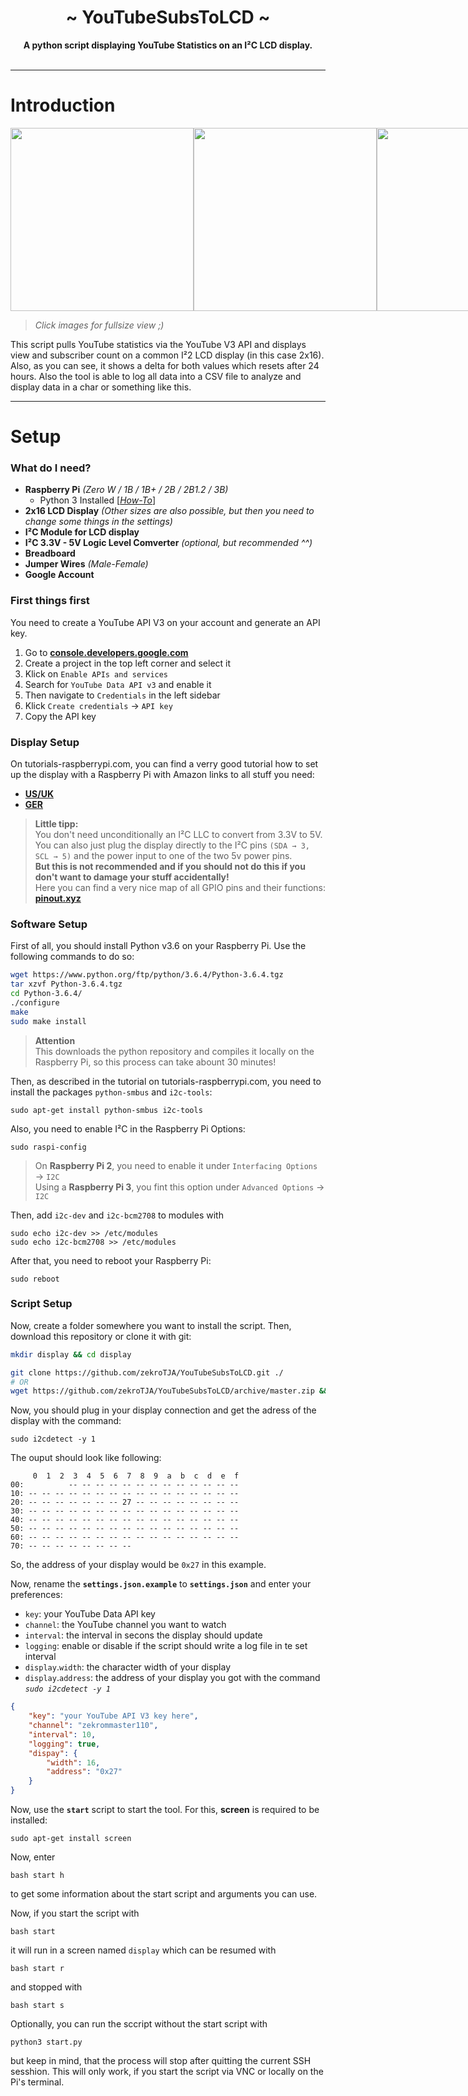 <div align="center">
    <h1>~ YouTubeSubsToLCD ~</h1>
    <strong>A python script displaying YouTube Statistics on an I²C LCD display.</strong><br><br>
</div>

---

# Introduction

<div style="display: flex;">
  <a target="_blank" href="https://zekro.de/files/IMG_20180212_230225.jpg"><img src="https://zekro.de/files/IMG_20180212_230225.jpg" width="293"/></a>
  <a target="_blank" href="https://zekro.de/files/IMG_20180212_230237.jpg"><img src="https://zekro.de/files/IMG_20180212_230237.jpg" width="293"/></a>
  <a target="_blank" href="https://zekro.de/files/IMG_20180212_230312.jpg"><img src="https://zekro.de/files/IMG_20180212_230312.jpg" width="293"/></a>
</div>

> *Click images for fullsize view ;)*

This script pulls YouTube statistics via the YouTube V3 API and displays view and subscriber count on a common I²2 LCD display (in this case 2x16).
Also, as you can see, it shows a delta for both values which resets after 24 hours. Also the tool is able to log all data into a CSV file to analyze and display data in a char or something like this.

---

# Setup

### What do I need?

- **Raspberry Pi** *(Zero W / 1B / 1B+ / 2B / 2B1.2 / 3B)*
    - Python 3 Installed [*[How-To](https://raspberrypi.stackexchange.com/questions/59381/how-do-i-update-my-rpi3-to-python-3-6#59391)*]
- **2x16 LCD Display** *(Other sizes are also possible, but then you need to change some things in the settings)*
- **I²C Module for LCD display**
- **I²C 3.3V - 5V Logic Level Comverter** *(optional, but recommended ^^)*
- **Breadboard**
- **Jumper Wires** *(Male-Female)*
- **Google Account**

### First things first

You need to create a YouTube API V3 on your account and generate an API key.

1. Go to **[console.developers.google.com](https://console.developers.google.com)**
2. Create a project in the top left corner and select it
3. Klick on `Enable APIs and services`
4. Search for `YouTube Data API v3` and enable it
5. Then navigate to `Credentials` in the left sidebar
6. Klick `Create credentials` → `API key`
7. Copy the API key

### Display Setup

On tutorials-raspberrypi.com, you can find a verry good tutorial how to set up the display with a Raspberry Pi with Amazon links to all stuff you need:
- **[US/UK](https://tutorials-raspberrypi.com/control-a-raspberry-pi-hd44780-lcd-display-via-i2c/)**
- **[GER](https://tutorials-raspberrypi.de/hd44780-lcd-display-per-i2c-mit-dem-raspberry-pi-ansteuern/)**

> **Little tipp:**  
> You don't need unconditionally an I²C LLC to convert from 3.3V to 5V. You can also just plug the display directly to the I²C pins `(SDA → 3, SCL → 5)` and the power input to one of the two 5v power pins.  
> **But this is not recommended and if you should not do this if you don't want to damage your stuff accidentally!**  
> Here you can find a very nice map of all GPIO pins and their functions: **[pinout.xyz](https://pinout.xyz/)**

### Software Setup

First of all, you should install Python v3.6 on your Raspberry Pi. Use the following commands to do so:
```bash
wget https://www.python.org/ftp/python/3.6.4/Python-3.6.4.tgz
tar xzvf Python-3.6.4.tgz
cd Python-3.6.4/
./configure
make
sudo make install
```
> **Attention**  
> This downloads the python repository and compiles it locally on the Raspberry Pi, so this process can take abount 30 minutes!

Then, as described in the tutorial on tutorials-raspberrypi.com, you need to install the packages `python-smbus` and `i2c-tools`:
```
sudo apt-get install python-smbus i2c-tools
```

Also, you need to enable I²C in the Raspberry Pi Options:
```
sudo raspi-config
```
> On **Raspberry Pi 2**, you need to enable it under `Interfacing Options` → `I2C`  
> Using a **Raspberry Pi 3**, you fint this option under `Advanced Options` → `I2C`

Then, add `i2c-dev` and `i2c-bcm2708` to modules with 
```
sudo echo i2c-dev >> /etc/modules
sudo echo i2c-bcm2708 >> /etc/modules
```

After that, you need to reboot your Raspberry Pi:
```
sudo reboot
```

### Script Setup

Now, create a folder somewhere you want to install the script. Then, download this repository or clone it with git:
```bash
mkdir display && cd display

git clone https://github.com/zekroTJA/YouTubeSubsToLCD.git ./
# OR
wget https://github.com/zekroTJA/YouTubeSubsToLCD/archive/master.zip && unzip master.zip ./ && rm master.zip
```

Now, you should plug in your display connection and get the adress of the display with the command:
```
sudo i2cdetect -y 1
```

The ouput should look like following:
```
     0  1  2  3  4  5  6  7  8  9  a  b  c  d  e  f
00:          -- -- -- -- -- -- -- -- -- -- -- -- --
10: -- -- -- -- -- -- -- -- -- -- -- -- -- -- -- --
20: -- -- -- -- -- -- -- 27 -- -- -- -- -- -- -- --
30: -- -- -- -- -- -- -- -- -- -- -- -- -- -- -- --
40: -- -- -- -- -- -- -- -- -- -- -- -- -- -- -- --
50: -- -- -- -- -- -- -- -- -- -- -- -- -- -- -- --
60: -- -- -- -- -- -- -- -- -- -- -- -- -- -- -- --
70: -- -- -- -- -- -- -- --
```
So, the address of your display would be `0x27` in this example.

Now, rename the **`settings.json.example`** to **`settings.json`** and enter your preferences:
- `key`: your YouTube Data API key
- `channel`: the YouTube channel you want to watch
- `interval`: the interval in secons the display should update
- `logging`: enable or disable if the script should write a log file in te set interval
- `display`.`width`: the character width of your display
- `display`.`address`: the address of your display you got with the command *`sudo i2cdetect -y 1`*
```json
{
    "key": "your YouTube API V3 key here",
    "channel": "zekrommaster110",
    "interval": 10,
    "logging": true,
    "dispay": {
        "width": 16,
        "address": "0x27"
    } 
}
```

Now, use the **`start`** script to start the tool. For this, **screen** is required to be installed:
```
sudo apt-get install screen
```

Now, enter
```
bash start h
```
to get some information about the start script and arguments you can use.

Now, if you start the script with
```
bash start
```
it will run in a screen named `display` which can be resumed with
```
bash start r
```
and stopped with
```
bash start s
```

Optionally, you can run the sccript without the start script with
```
python3 start.py
```
but keep in mind, that the process will stop after quitting the current SSH sesshion. This will only work, if you start the script via VNC or locally on the Pi's terminal.


